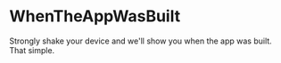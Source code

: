 # WhenTheAppWasBuilt
Strongly shake your device and we'll show you when the app was built. That simple.
